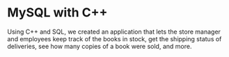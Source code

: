 MySQL with C++
==============
Using C++ and SQL, we created an application that lets the store manager and employees keep track of the books in stock, get the shipping status of deliveries, see how many copies of a book were sold, and more.

